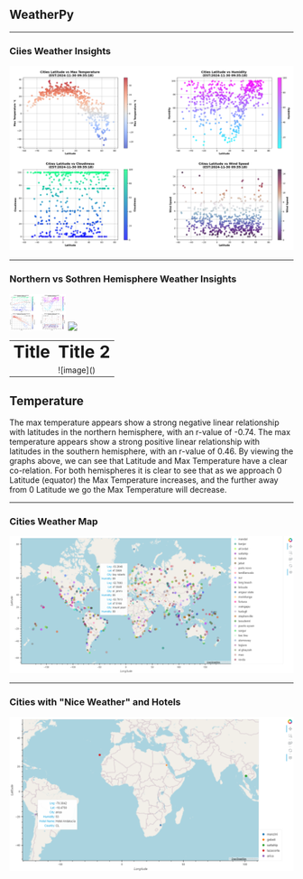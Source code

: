 ## WeatherPy
---
### Ciies Weather Insights
![image](https://github.com/Saurabh-Lakhanpal/python-api-challenge/blob/main/WeatherPy/output_data/CityPlots.png)
___
### Northern vs Sothren Hemisphere Weather Insights
<p float="left">
  <img src="https://github.com/Saurabh-Lakhanpal/python-api-challenge/blob/main/WeatherPy/output_data/NorthHemiPlots.png" width="100" />
  <img src="[/img2.png](https://github.com/Saurabh-Lakhanpal/python-api-challenge/blob/main/WeatherPy/output_data/SouthHemiPlots.png)" width="100" /> 
</p>


<table border="0">
 <tr>
    <td><b style="font-size:30px">Title</b></td>
    <td><b style="font-size:30px">Title 2</b></td>
 </tr>
 <tr>
    <td></td>
    <td>![image]()</td>
 </tr>
</table>

## Temperature 
The max temperature appears show a strong negative linear relationship with latitudes in the northern hemisphere, with an r-value of -0.74. The max temperature appears show a strong positive linear relationship with latitudes in the southern hemisphere, with an r-value of 0.46.
By viewing the graphs above, we can see that Latitude and Max Temperature have a clear co-relation. For both hemispheres it is clear to see that as we approach 0 Latitude (equator) the Max Temperature increases, and the further away from 0 Latitude we go the Max Temperature will decrease.
___
### Cities Weather Map
![image](https://github.com/Saurabh-Lakhanpal/python-api-challenge/blob/main/WeatherPy/output_data/CitiesWeatherMap.png)
___
### Cities with "Nice Weather" and Hotels
![image](https://github.com/Saurabh-Lakhanpal/python-api-challenge/blob/main/WeatherPy/output_data/HotelsMap.png)
